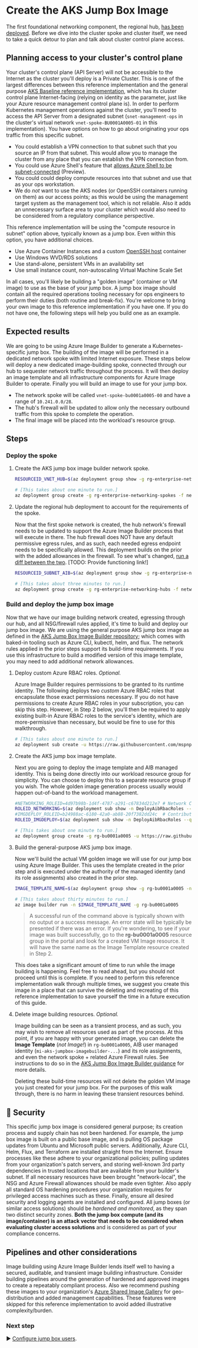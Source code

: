 # Create the AKS Jump Box Image

The first foundational networking component, the regional hub, [has been deployed](./04-networking-hub.md). Before we dive into the cluster spoke and cluster itself, we need to take a quick detour to plan and talk about cluster control plane access.

## Planning access to your cluster's control plane

Your cluster's control plane (API Server) will not be accessible to the Internet as the cluster you'll deploy is a Private Cluster. This is one of the largest differences between this reference implementation and the general purpose [AKS Baseline reference implementation](https://github.com/mspnp/aks-secure-baseline), which has its cluster control plane Internet-facing (relying on identity as the parameter, just like your Azure resource management control plane is). In order to perform Kubernetes management operations against the cluster, you'll need to access the API Server from a designated subnet (`snet-management-ops` in the cluster's virtual network `vnet-spoke-BU0001A0005-01` in this implementation). You have options on how to go about originating your ops traffic from this specific subnet.

* You could establish a VPN connection to that subnet such that you source an IP from that subnet. This would allow you to manage the cluster from any place that you can establish the VPN connection from.
* You could use Azure Shell's feature that [allows Azure Shell to be subnet-connected](https://docs.microsoft.com/azure/cloud-shell/private-vnet) (Preview).
* You could could deploy compute resources into that subnet and use that as your ops workstation.
* We do _not_ want to use the AKS nodes (or OpenSSH containers running on them) as our access points; as this would be using the management target system as the management tool, which is not reliable. Also it adds an unnecessary surface area to your cluster which would also need to be considered from a regulatory compliance perspective.

This reference implementation will be using the "compute resource in subnet" option above, typically known as a jump box. Even within this option, you have additional choices.

* Use Azure Container Instances and a custom [OpenSSH host](https://docs.linuxserver.io/images/docker-openssh-server) container
* Use Windows WVD/RDS solutions
* Use stand-alone, persistent VMs in an availability set
* Use small instance count, non-autoscaling Virtual Machine Scale Set

In all cases, you'll likely be building a "golden image" (container or VM image) to use as the base of your jump box. A jump box image should contain all the required operations tooling necessary for ops engineers to perform their duties (both routine and break-fix). You're welcome to bring your own image to this reference implementation if you have one. If you do not have one, the following steps will help you build one as an example.

## Expected results

We are going to be using Azure Image Builder to generate a Kubernetes-specific jump box. The building of the image will be performed in a dedicated network spoke with limited Internet exposure. These steps below will deploy a new dedicated image-building spoke, connected through our hub to sequester network traffic throughout the process. It will then deploy an image template and all infrastructure components for Azure Image Builder to operate. Finally you will build an image to use for your jump box.

* The network spoke will be called `vnet-spoke-bu0001a0005-00` and have a range of `10.241.0.0/28`.
* The hub's firewall will be updated to allow only the necessary outbound traffic from this spoke to complete the operation.
* The final image will be placed into the workload's resource group.

## Steps

### Deploy the spoke

1. Create the AKS jump box image builder network spoke.

   ```bash
   RESOURCEID_VNET_HUB=$(az deployment group show -g rg-enterprise-networking-hubs -n hub-region.v0 --query properties.outputs.hubVnetId.value -o tsv)

   # [This takes about one minute to run.]
   az deployment group create -g rg-enterprise-networking-spokes -f networking/spoke-BU0001A0005-00.json -p location=eastus2 hubVnetResourceId="${RESOURCEID_VNET_HUB}"
   ```

1. Update the regional hub deployment to account for the requirements of the spoke.

   Now that the first spoke network is created, the hub network's firewall needs to be updated to support the Azure Image Builder process that will execute in there. The hub firewall does NOT have any default permissive egress rules, and as such, each needed egress endpoint needs to be specifically allowed. This deployment builds on the prior with the added allowances in the firewall. To see what's changed, [run a diff between the two](https://codepen.io/ckittel/pen/XWNRbOq). [TODO: Provide functioning link!]

   ```bash
   RESOURCEID_SUBNET_AIB=$(az deployment group show -g rg-enterprise-networking-spokes -n spoke-BU0001A0005-00 --query properties.outputs.imageBuilderSubnetResourceId.value -o tsv)

   # [This takes about three minutes to run.]
   az deployment group create -g rg-enterprise-networking-hubs -f networking/hub-region.v1.json -p location=eastus2 aksImageBuilderSubnetResourceId="${RESOURCEID_SUBNET_AIB}"
   ```

### Build and deploy the jump box image

Now that we have our image building network created, egressing through our hub, and all NSG/firewall rules applied, it's time to build and deploy our jump box image. We are using the general purpose AKS jump box image as defined in the [AKS Jump Box Image Builder repository](https://github.com/mspnp/aks-jumpbox-imagebuilder); which comes with baked-in tooling such as Azure CLI, kubectl, helm, and flux. The network rules applied in the prior steps support its build-time requirements. If you use this infrastructure to build a modified version of this image template, you may need to add additional network allowances.

1. Deploy custom Azure RBAC roles. _Optional._

   Azure Image Builder requires permissions to be granted to its runtime identity. The following deploys two _custom_ Azure RBAC roles that encapsulate those exact permissions necessary. If you do not have permissions to create Azure RBAC roles in your subscription, you can skip this step. However, in Step 2 below, you'll then be required to apply existing built-in Azure RBAC roles to the service's identity, which are more-permissive than necessary, but would be fine to use for this walkthrough.

   ```bash
   # [This takes about one minute to run.]
   az deployment sub create -u https://raw.githubusercontent.com/mspnp/aks-jumpbox-imagebuilder/main/createsubscriptionroles.json -l centralus -n DeployAibRbacRoles
   ```

1. Create the AKS jump box image template.

   Next you are going to deploy the image template and AIB managed identity. This is being done directly into our workload resource group for simplicity. You can choose to deploy this to a separate resource group if you wish. The whole golden image generation process usually would happen out-of-band to the workload management.

   ```bash
   #NETWORKING_ROLEID=4d97b98b-1d4f-4787-a291-c67834d212e7 # Network Contributor -- Only use this if you did not, or could not, create custom roles.  This is more permission than necessary.)
   ROLEID_NETWORKING=$(az deployment sub show -n DeployAibRbacRoles --query 'properties.outputs.roleResourceIds.value.customImageBuilderNetworkingRole.guid' -o tsv)
   #IMGDEPLOY_ROLEID=b24988ac-6180-42a0-ab88-20f7382dd24c  # Contributor -- only use this if you did not, or could not, create custom roles. This is more permission than necessary.)
   ROLEID_IMGDEPLOY=$(az deployment sub show -n DeployAibRbacRoles --query 'properties.outputs.roleResourceIds.value.customImageBuilderImageCreationRole.guid' -o tsv)

   # [This takes about one minute to run.]
   az deployment group create -g rg-bu0001a0005 -u https://raw.githubusercontent.com/mspnp/aks-jumpbox-imagebuilder/main/azuredeploy.json -p buildInVnetResourceGroupName=rg-enterprise-networking-spokes buildInVnetName=vnet-spoke-BU0001A0005-00 buildInVnetSubnetName=snet-imagebuilder location=eastus2 imageBuilderNetworkingRoleGuid="${ROLEID_NETWORKING}" imageBuilderImageCreationRoleGuid="${ROLEID_IMGDEPLOY}" imageDestinationResourceGroupName=rg-bu0001a0005 -n CreateJumpBoxImageTemplate
   ```

1. Build the general-purpose AKS jump box image.

   Now we'll build the actual VM golden image we will use for our jump box using Azure Image Builder. This uses the template created in the prior step and is executed under the authority of the managed identity (and its role assignments) also created in the prior step.

   ```bash
   IMAGE_TEMPLATE_NAME=$(az deployment group show -g rg-bu0001a0005 -n CreateJumpBoxImageTemplate --query 'properties.outputs.imageTemplateName.value' -o tsv)

   # [This takes about thirty minutes to run.]
   az image builder run -n $IMAGE_TEMPLATE_NAME -g rg-bu0001a0005
   ```

   > A successful run of the command above is typically shown with no output or a success message. An error state will be typically be presented if there was an error. If you're wondering, to see if your image was built successfully, go to the **rg-bu0001a0005** resource group in the portal and look for a created VM Image resource. It will have the same name as the Image Template resource created in Step 2.

   This does take a significant amount of time to run while the image building is happening. Feel free to read ahead, but you should not proceed until this is complete. If you need to perform this reference implementation walk through multiple times, we suggest you create this image in a place that can survive the deleting and recreating of this reference implementation to save yourself the time in a future execution of this guide.

1. Delete image building resources. _Optional._

   Image building can be seen as a transient process, and as such, you may wish to remove all resources used as part of the process. At this point, if you are happy with your generated image, you can delete the **Image Template** (_not Image!_) in `rg-bu0001a0005`, AIB user managed identity (`mi-aks-jumpbox-imagebuilder-...`) and its role assignments, and even the network spoke + related Azure Firewall rules. See instructions to do so in the [AKS Jump Box Image Builder guidance](https://github.com/mspnp/aks-jumpbox-imagebuilder#broom-clean-up-resources) for more details.

   Deleting these build-time resources will not delete the golden VM image you just created for your jump box. For the purposes of this walk through, there is no harm in leaving these transient resources behind.

## :closed_lock_with_key: Security

This specific jump box image is considered general purpose; its creation process and supply chain has not been hardened. For example, the jump box image is built on a public base image, and is pulling OS package updates from Ubuntu and Microsoft public servers. Additionally, Azure CLI, Helm, Flux, and Terraform are installed straight from the Internet. Ensure processes like these adhere to your organizational policies; pulling updates from your organization's patch servers, and storing well-known 3rd party dependencies in trusted locations that are available from your builder's subnet. If all necessary resources have been brought "network-local", the NSG and Azure Firewall allowances should be made even tighter. Also apply all standard OS hardening procedures your organization requires for privileged access machines such as these. Finally, ensure all desired security and logging agents are installed and configured. All jump boxes (or similar access solutions) should be _hardened and monitored_, as they span two distinct security zones. **Both the jump box compute (and its image/container) is an attack vector that needs to be considered when evaluating cluster access solutions** and is considered as part of your compliance concerns.

## Pipelines and other considerations

Image building using Azure Image Builder lends itself well to having a secured, auditable, and transient image building infrastructure. Consider building pipelines around the generation of hardened and approved images to create a repeatably compliant process. Also we recommend pushing these images to your organization's [Azure Shared Image Gallery](https://docs.microsoft.com/azure/virtual-machines/shared-image-galleries) for geo-distribution and added management capabilities. These features were skipped for this reference implementation to avoid added illustrative complexity/burden.

### Next step

:arrow_forward: [Configure jump box users](./07-aks-jumpbox-users.md).

